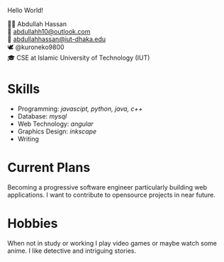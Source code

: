 Hello World!

🧔🏾 Abdullah Hassan<br>
📧 abdullahh10@outlook.com<br>
📧 abdullahhassan@iut-dhaka.edu<br>
🕊️ @kuroneko9800<br>
🎓 CSE at Islamic University of Technology (IUT)

<h1>Skills</h1>
<ul>
  <li>Programming: <i>javascipt, python, java, c++</i></li>
  <li>Database: <i>mysql</i></li>
  <li>Web Technology: <i>angular</i></li>
  <li>Graphics Design: <i>inkscape</i></li>
  <li>Writing</li>
 </ul>
 
 <h1>Current Plans</h1>
 <p>Becoming a progressive software engineer particularly building web applications. I want to contribute to opensource projects in near future.</p>
 
 <h1>Hobbies</h1>
 When not in study or working I play video games or maybe watch some anime. I like detective and intriguing stories.


<!---
AbdullahH10/AbdullahH10 is a ✨ special ✨ repository because its `README.md` (this file) appears on your GitHub profile.
You can click the Preview link to take a look at your changes.
--->
